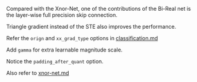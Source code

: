 

Compared with the Xnor-Net, one of the contributions of the Bi-Real net is the layer-wise full precision skip connection.

Triangle gradient instead of the STE also improves the performance.

Refer the `orign` and `xx_grad_type` options in [classification.md](./classification.md#Training-script-options)

Add `gamma` for extra learnable magnitude scale.

Notice the `padding_after_quant` option.

Also refer to [xnor-net.md](./xnor-net.md)
